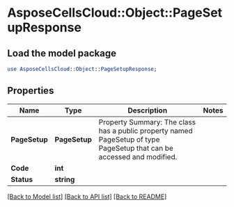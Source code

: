 # AsposeCellsCloud::Object::PageSetupResponse 

## Load the model package
```perl
use AsposeCellsCloud::Object::PageSetupResponse;
```

## Properties
Name | Type | Description | Notes
------------ | ------------- | ------------- | -------------
**PageSetup** | **PageSetup** | Property Summary: The class has a public property named PageSetup of type PageSetup that can be accessed and modified. |
**Code** | **int** |  |
**Status** | **string** |  |  

[[Back to Model list]](../README.md#documentation-for-models) [[Back to API list]](../README.md#documentation-for-api-endpoints) [[Back to README]](../README.md)

